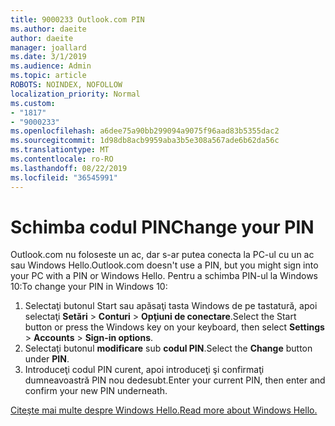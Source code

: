 ```yaml
---
title: 9000233 Outlook.com PIN
ms.author: daeite
author: daeite
manager: joallard
ms.date: 3/1/2019
ms.audience: Admin
ms.topic: article
ROBOTS: NOINDEX, NOFOLLOW
localization_priority: Normal
ms.custom:
- "1817"
- "9000233"
ms.openlocfilehash: a6dee75a90bb299094a9075f96aad83b5355dac2
ms.sourcegitcommit: 1d98db8acb9959aba3b5e308a567ade6b62da56c
ms.translationtype: MT
ms.contentlocale: ro-RO
ms.lasthandoff: 08/22/2019
ms.locfileid: "36545991"
---
```

# <a name="change-your-pin"></a><span data-ttu-id="41d0a-102">Schimba codul PIN</span><span class="sxs-lookup"><span data-stu-id="41d0a-102">Change your PIN</span></span>

<span data-ttu-id="41d0a-103">Outlook.com nu foloseste un ac, dar s-ar putea conecta la PC-ul cu un ac sau Windows Hello.</span><span class="sxs-lookup"><span data-stu-id="41d0a-103">Outlook.com doesn't use a PIN, but you might sign into your PC with a PIN or Windows Hello.</span></span> <span data-ttu-id="41d0a-104">Pentru a schimba PIN-ul la Windows 10:</span><span class="sxs-lookup"><span data-stu-id="41d0a-104">To change your PIN in Windows 10:</span></span>

1. <span data-ttu-id="41d0a-105">Selectaţi butonul Start sau apăsaţi tasta Windows de pe tastatură, apoi selectaţi **Setări** > **Conturi** > **Opţiuni de conectare**.</span><span class="sxs-lookup"><span data-stu-id="41d0a-105">Select the Start button or press the Windows key on your keyboard, then select **Settings** > **Accounts** > **Sign-in options**.</span></span>
2. <span data-ttu-id="41d0a-106">Selectaţi butonul **modificare** sub **codul PIN**.</span><span class="sxs-lookup"><span data-stu-id="41d0a-106">Select the **Change** button under **PIN**.</span></span>
3. <span data-ttu-id="41d0a-107">Introduceţi codul PIN curent, apoi introduceţi şi confirmaţi dumneavoastră PIN nou dedesubt.</span><span class="sxs-lookup"><span data-stu-id="41d0a-107">Enter your current PIN, then enter and confirm your new PIN underneath.</span></span>

[<span data-ttu-id="41d0a-108">Citeşte mai multe despre Windows Hello.</span><span class="sxs-lookup"><span data-stu-id="41d0a-108">Read more about Windows Hello.</span></span>](https://support.microsoft.com/help/17215/)
